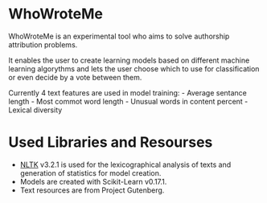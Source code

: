# WhoWroteMe
WhoWroteMe is an experimental tool who aims to solve authorship attribution problems.

It enables the user to create learning models based on different machine learning algorythms and lets the user choose which
to use for classification or even decide by a vote between them.

Currently 4 text features are used in model training:
    - Average sentance length
    - Most commot word length
    - Unusual words in content percent
    - Lexical diversity

# Used Libraries and Resourses
- [NLTK](http://www.nltk.org/) v3.2.1 is used for the lexicographical analysis of texts and generation of statistics for model creation.
- Models are created with Scikit-Learn v0.17.1.
- Text resources are from Project Gutenberg.
